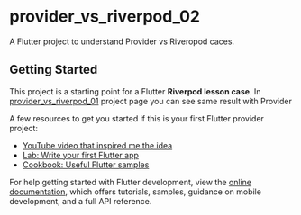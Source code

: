 # provider_vs_riverpod_02

A Flutter project to understand Provider vs Riveropod caces.

## Getting Started

This project is a starting point for a Flutter <b>Riverpod lesson case</b>.
In [provider_vs_riverpod_01](https://github.com/dasaki-gr/provider_vs_rivepod_01) project page you can see same result with Provider

A few resources to get you started if this is your first Flutter provider project:

- [YouTube video that inspired me the idea](https://youtu.be/A1qu8X7f36k)
- [Lab: Write your first Flutter app](https://docs.flutter.dev/get-started/codelab)
- [Cookbook: Useful Flutter samples](https://docs.flutter.dev/cookbook)


For help getting started with Flutter development, view the
[online documentation](https://docs.flutter.dev/), which offers tutorials,
samples, guidance on mobile development, and a full API reference.
